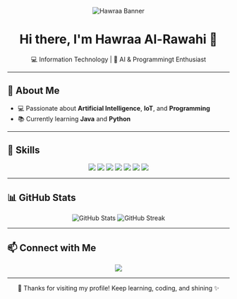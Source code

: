 <p align="center">
  <img src="https://camo.githubusercontent.com/9d8f9b3f1e3f5f2b6f0f3c7f1a5e6f5d5c1b7c6d/68747470733a2f2f696d672e736869656c64732e696f2f62616467652f4768616964612d46617368696f6e2dff69b4?style=for-the-badge&logo=github&logoColor=white" alt="Hawraa Banner"/>
</p>

<h1 align="center">Hi there, I'm Hawraa Al-Rawahi 👋</h1>

<p align="center">
  💻 Information Technology | 🌸 AI & Programmingt Enthusiast
</p>

---

## 🌸 About Me  
- 💻 Passionate about **Artificial Intelligence**, **IoT**, and **Programming**  
- 📚 Currently learning **Java** and **Python** 

---

## 🚀 Skills  

<p align="center">
  <img src="https://img.shields.io/badge/Java-007396?style=for-the-badge&logo=java&logoColor=white"/>
  <img src="https://img.shields.io/badge/Python-3776ab?style=for-the-badge&logo=python&logoColor=white"/>
  <img src="https://img.shields.io/badge/HTML-FF5733?style=for-the-badge&logo=html5&logoColor=white"/>
  <img src="https://img.shields.io/badge/CSS-264de4?style=for-the-badge&logo=css3&logoColor=white"/>
  <img src="https://img.shields.io/badge/JavaScript-f7df1e?style=for-the-badge&logo=javascript&logoColor=black"/>
  <img src="https://img.shields.io/badge/MySQL-4479a1?style=for-the-badge&logo=mysql&logoColor=white"/>
  <img src="https://img.shields.io/badge/GitHub-181717?style=for-the-badge&logo=github&logoColor=white"/>
</p>

---

## 📊 GitHub Stats  

<p align="center">
  <img src="https://github-readme-stats.vercel.app/api?username=Hawraa-a&show_icons=true&theme=radical&count_private=true" alt="GitHub Stats"/>
  <img src="https://github-readme-streak-stats.herokuapp.com/?user=Hawraa-a&theme=radical" alt="GitHub Streak"/>
</p>

---

## 📫 Connect with Me  

<p align="center">
  <a href="mailto:hawra8516@gmail.com"><img src="https://img.shields.io/badge/Email-hawra8516%40gmail.com-red?style=for-the-badge&logo=gmail&logoColor=white"/></a>
</p>

---

<p align="center">
  💖 Thanks for visiting my profile! Keep learning, coding, and shining ✨
</p>
